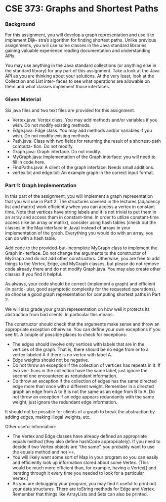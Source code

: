 # CSE 373: Graphs and Shortest Paths
### Background
For this assignment, you will develop a graph representation and use it to implement Dijk- stra’s algorithm for finding shortest paths. Unlike previous assignments, you will use some classes in the Java standard libraries, gaining valuable experience reading documentation and understanding APIs.

You may use anything in the Java standard collections (or anything else in the standard library) for any part of this assignment. Take a look at the Java API as you are thinking about your solutions. At the very least, look at the Collection and List inter- faces to see what operations are allowable on them and what classes implement those interfaces.

### Given Material
Six java files and two text files are provided for this assignment.
- Vertex.java: Vertex class. You may add methods and/or variables if you wish. Do not modify existing methods.
- Edge.java: Edge class. You may add methods and/or variables if you wish. Do not modify existing methods.
- Path.java: Class with two fields for returning the result of a shortest-path computa- tion. Do not modify.
- Graph.java: Graph interface. Do not modify.
- MyGraph.java: Implementation of the Graph interface: you will need to fill in code here.
- FindPaths.java: A client of the graph interface: Needs small additions.
- vertex.txt and edge.txt: An example graph in the correct input format.

### Part 1: Graph Implementation
In this part of the assignment, you will implement a graph representation that you will use in Part 2. The structures covered in the lectures (adjacency list and matrix) work efficiently when you can access a vertex in constant time. Note that vertices have string labels and it is not trivial to put them in an array and access them in constant-time. In order to utilize constant-time access (like an array or matrix), consider using hash tables (check out the classes in the Map interface in Java) instead of arrays in your implementation of the graph. Everything you would do with an array, you can do with a hash table.

Add code to the provided-but-incomplete MyGraph class to implement the Graph in- terface. Do not change the arguments to the constructor of MyGraph and do not add other constructors. Otherwise, you are free to add things to the Vertex, Edge, and MyGraph classes, but please do not remove code already there and do not modify Graph.java. You may also create other classes if you find it helpful.

As always, your code should be correct (implement a graph) and efficient (in partic- ular, good asymptotic complexity for the requested operations), so choose a good graph representation for computing shortest paths in Part 2.

We will also grade your graph representation on how well it protects its abstraction from bad clients. In particular this means:

The constructor should check that the arguments make sense and throw an appropriate exception otherwise. You can define your own exceptions if you see fit. A couple of possible places to check for exceptions:

- The edges should involve only vertices with labels that are in the vertices of the graph. That is, there should be no edge from or to a vertex labeled A if there is no vertex with label A.
- Edge weights should not be negative.
- Do not throw an exception if the collection of vertices has repeats in it: If two ver- tices in the collection have the same label, just ignore the second one encountered as redundant information.
- Do throw an exception if the collection of edges has the same directed edge more than once with a different weight. Remember in a directed graph an edge from A to B is not the same as an edge from B to A. Do not throw an exception if an edge appears redundantly with the same weight; just ignore the redundant edge information.

It should not be possible for clients of a graph to break the abstraction by adding edges, making illegal weights, etc.

Other useful information:

- The Vertex and Edge classes have already defined an appropriate equals method (they also define hashCode appropriately). If you need to decide if two Vertex objects are “the same”, you probably want to use the equals method and not ==.
- You will likely want some sort of Map in your program so you can easily and efficiently look up information stored about some Vertex. (This would be much more efficient than, for example, having a Vertex[] and iterating through it every time you needed to look for a particular Vertex.)
-  As you are debugging your program, you may find it useful to print out your data structures. There are toString methods for Edge and Vertex. Remember that things like ArrayLists and Sets can also be printed.
